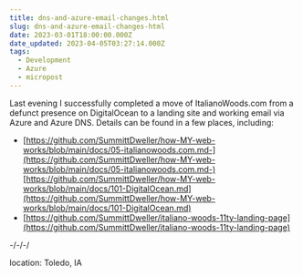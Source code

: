 ```yaml
---
title: dns-and-azure-email-changes.html
slug: dns-and-azure-email-changes-html
date: 2023-03-01T18:00:00.000Z
date_updated: 2023-04-05T03:27:14.000Z
tags: 
  - Development
  - Azure
  - micropost
---
```


Last evening I successfully completed a move of ItalianoWoods.com from a defunct presence on DigitalOcean to a landing site and working email via Azure and Azure DNS. Details can be found in a few places, including:

- [https://github.com/SummittDweller/how-MY-web-works/blob/main/docs/05-italianowoods.com.md-](https://github.com/SummittDweller/how-MY-web-works/blob/main/docs/05-italianowoods.com.md-)[https://github.com/SummittDweller/how-MY-web-works/blob/main/docs/101-DigitalOcean.md](https://github.com/SummittDweller/how-MY-web-works/blob/main/docs/101-DigitalOcean.md)
- [https://github.com/SummittDweller/italiano-woods-11ty-landing-page](https://github.com/SummittDweller/italiano-woods-11ty-landing-page)

-/-/-/

location: Toledo, IA
